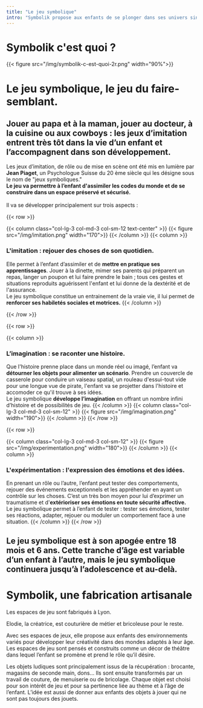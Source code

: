 ```yaml
---
title: "Le jeu symbolique"
intro: "Symbolik propose aux enfants de se plonger dans ses univers singuliers et poétique. <br>Réalistes ou fantasques, les espaces de jeu Symbolik s'adaptent à l'âge pour laisser la liberté à l'imaginaire de se développer."
---
```

# Symbolik c'est quoi ?

{{< figure src="/img/symbolik-c-est-quoi-2r.png" width="90%">}}

# Le jeu symbolique, le jeu du faire-semblant.

## Jouer au papa et à la maman, jouer au docteur, à la cuisine ou aux cowboys : les jeux d’imitation entrent très tôt dans la vie d’un enfant et l’accompagnent dans son développement.

Les jeux d’imitation, de rôle ou de mise en scène ont été mis en lumière par **Jean Piaget**, un Psychologue Suisse du 20 ème siècle qui les désigne sous le nom de "jeux symboliques."  
**Le jeu va permettre à l’enfant d'assimiler les codes du monde et de se construire dans un espace préservé et sécurisé.**
<br>
<br>
Il va se développer principalement sur trois aspects :


{{< row >}}

{{< column class="col-lg-3 col-md-3 col-sm-12 text-center" >}}
{{< figure src="/img/imitation.png" width="170">}}
{{< /column >}}
{{< column >}}
### L'imitation : rejouer des choses de son quotidien.

Elle permet à l’enfant d’assimiler et de **mettre en pratique ses apprentissages**. Jouer à la dinette, mimer ses parents qui préparent un repas, langer un poupon et lui faire prendre le bain ; tous ces gestes et situations reproduits aguérissent l'enfant et lui donne de la dextérité et de l'assurance.  
Le jeu symbolique constitue un entrainement de la vraie vie, il lui permet de **renforcer ses habiletés sociales et motrices.**
{{< /column >}}

{{< /row >}}



{{< row >}}

{{< column >}}
### L’imagination : se raconter une histoire.

Que l'histoire prenne place dans un monde réel ou imagé, l’enfant va **détourner les objets pour alimenter un scénario**. Prendre un couvercle de casserole pour conduire un vaiseau spatial, un rouleau d'essui-tout vide pour une longue vue de pirate, l'enfant va se projetter dans l'histoire et accomoder ce qu'il trouve à ses idées.   
Le jeu symbolique **développe l’imagination** en offrant un nombre infini d’histoire et de possibilités de jeu.
{{< /column >}}
{{< column class="col-lg-3 col-md-3 col-sm-12" >}}
{{< figure src="/img/imagination.png" width="190">}}
{{< /column >}}
{{< /row >}}


{{< row >}}

{{< column class="col-lg-3 col-md-3 col-sm-12" >}}
{{< figure src="/img/experimentation.png" width="180">}}
{{< /column >}}
{{< column >}}

### L'expérimentation : l'expression des émotions et des idées.

En prenant un rôle ou l’autre, l’enfant peut tester des comportements, rejouer des événements exceptionnels et les appréhender en ayant un contrôle sur les choses. C’est un très bon moyen pour lui d’exprimer un traumatisme et d'**extérioriser ses émotions en toute sécurité affective.**   
Le jeu symbolique permet à l’enfant de tester : tester ses émotions, tester ses réactions, adapter, rejouer ou moduler un comportement face à une situation.
{{< /column >}}
{{< /row >}}

## **Le jeu symbolique est à son apogée entre 18 mois et 6 ans**. Cette tranche d’âge est variable d’un enfant à l’autre, mais le jeu symbolique continuera jusqu’à l’adolescence et au-delà.




# Symbolik, une fabrication artisanale


Les espaces de jeu sont fabriqués à Lyon.

Elodie, la créatrice, est couturière de métier et bricoleuse pour le reste.

Avec ses espaces de jeux, elle propose aux enfants des environnements variés pour développer leur créativité dans des mondes adaptés à leur âge. Les espaces de jeu sont pensés et construits comme un décor de théâtre dans lequel l’enfant se promène et prend le rôle qu’il désire.

Les objets ludiques sont principalement issus de la récupération : brocante, magasins de seconde main, dons... Ils sont ensuite transformés par un travail de couture, de menuiserie ou de bricolage. Chaque objet est choisi pour son intérêt de jeu et pour sa pertinence liée au thème et à l’âge de l’enfant. L’idée est aussi de donner aux enfants des objets à jouer qui ne sont pas toujours des jouets.

